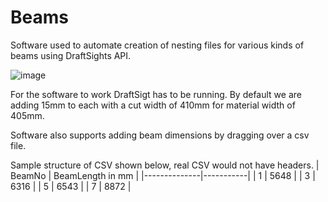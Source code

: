 # Beams
Software used to automate creation of nesting files for various kinds of beams using DraftSights API. 

![image](https://github.com/RescueRangers/Beams/assets/48625686/e291833d-02e7-47be-8473-5730e5f5c397)

For the software to work DraftSigt has to be running. By default we are adding 15mm to each with a cut width of 410mm for material width of 405mm.

Software also supports adding beam dimensions by dragging over a csv file. 

Sample structure of CSV shown below, real CSV would not have headers.
| BeamNo         | BeamLength in mm |
|--------------|-----------|
| 1 | 5648      |
| 3      |  6316 |
| 5      |  6543 |
| 7      |  8872 |
